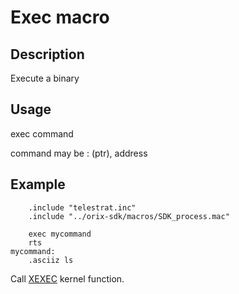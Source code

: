 # Exec macro

## Description

Execute a binary

## Usage

exec command

command may be : (ptr), address

## Example

```ca65
    .include "telestrat.inc"
    .include "../orix-sdk/macros/SDK_process.mac"

    exec mycommand
    rts
mycommand:
    .asciiz ls
```

Call [XEXEC](../../../developer_manual/kernel/primitives/xexec) kernel function.
